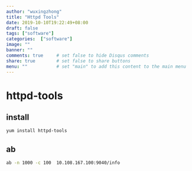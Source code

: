 ```yaml
---
author: "wuxingzhong"
title: "Httpd Tools"
date: 2019-10-10T19:22:49+08:00
draft: false
tags: ["software"]
categories:  ["software"]
image: ""
banner: ""
comments: true     # set false to hide Disqus comments
share: true        # set false to share buttons
menu: ""           # set "main" to add this content to the main menu
---
```


# httpd-tools

##  install
```bash
yum install httpd-tools
```

## ab

```bash
ab -n 1000 -c 100  10.108.167.100:9040/info
```